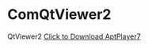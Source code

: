 # ComQtViewer2
QtViewer2
<a href="https://drive.google.com/file/d/1k1S3HPvdw3fxVnwUpF5HF0rR8CIGaiED/view?usp=sharing" download>Click to Download AptPlayer7</a>

